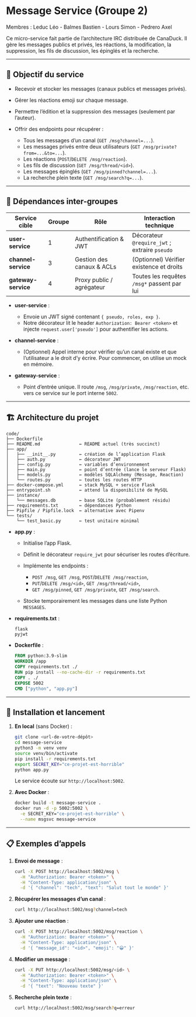 # Message Service (Groupe 2)

Membres : 
Leduc Léo - Balmes Bastien - Lours Simon - Pedrero Axel

Ce micro-service fait partie de l’architecture IRC distribuée de CanaDuck. Il gère
les messages publics et privés, les réactions, la modification, la suppression,
les fils de discussion, les épinglés et la recherche.

---

## 🎯 Objectif du service

* Recevoir et stocker les messages (canaux publics et messages privés).
* Gérer les réactions emoji sur chaque message.
* Permettre l’édition et la suppression des messages (seulement par l’auteur).
* Offrir des endpoints pour récupérer :

  * Tous les messages d’un canal (`GET /msg?channel=...`).
  * Les messages privés entre deux utilisateurs (`GET /msg/private?from=...&to=...`).
  * Les réactions (`POST`/`DELETE /msg/reaction`).
  * Les fils de discussion (`GET /msg/thread/<id>`).
  * Les messages épinglés (`GET /msg/pinned?channel=...`).
  * La recherche plein texte (`GET /msg/search?q=...`).

---

## 🔗 Dépendances inter-groupes

| Service cible       | Groupe | Rôle                      | Interaction technique                         |
| ------------------- | ------ | ------------------------- | --------------------------------------------- |
| **user-service**    | 1      | Authentification & JWT    | Décorateur `@require_jwt` ; extraire `pseudo` |
| **channel-service** | 3      | Gestion des canaux & ACLs | (Optionnel) Vérifier existence et droits      |
| **gateway-service** | 4      | Proxy public / agrégateur | Toutes les requêtes `/msg*` passent par lui   |

* **user-service** :

  * Envoie un JWT signé contenant `{ pseudo, roles, exp }`.
  * Notre décorateur lit le header `Authorization: Bearer <token>` et injecte
    `request.user['pseudo']` pour authentifier les actions.

* **channel-service** :

  * (Optionnel) Appel interne pour vérifier qu’un canal existe et que l’utilisateur
    a le droit d’y écrire. Pour commencer, on utilise un mock en mémoire.

* **gateway-service** :

  * Point d’entrée unique. Il route `/msg`, `/msg/private`, `/msg/reaction`,
    etc. vers ce service sur le port interne `5002`.

---

## 🏗️ Architecture du projet

```text
code/
├── Dockerfile
├── README.md               ← README actuel (très succinct)
├── app/
│   ├── __init__.py         ← création de l’application Flask
│   ├── auth.py             ← décorateur JWT
│   ├── config.py           ← variables d’environnement
│   ├── main.py             ← point d’entrée (lance le serveur Flask)
│   ├── models.py           ← modèles SQLAlchemy (Message, Reaction)
│   └── routes.py           ← toutes les routes HTTP
├── docker-compose.yml      ← stack MySQL + service Flask
├── entrypoint.sh           ← attend la disponibilité de MySQL
├── instance/
│   └── messages.db         ← base SQLite (probablement résidu)
├── requirements.txt        ← dépendances Python
├── Pipfile / Pipfile.lock  ← alternative avec Pipenv
└── tests/
    └── test_basic.py       ← test unitaire minimal
```

* **app.py** :

  * Initialise l’app Flask.
  * Définit le décorateur `require_jwt` pour sécuriser les routes d’écriture.
  * Implémente les endpoints :

    * `POST /msg`, `GET /msg`, `POST`/`DELETE /msg/reaction`,
    * `PUT`/`DELETE /msg/<id>`, `GET /msg/thread/<id>`,
    * `GET /msg/pinned`, `GET /msg/private`, `GET /msg/search`.
  * Stocke temporairement les messages dans une liste Python `MESSAGES`.

* **requirements.txt** :

  ```text
  flask
  pyjwt
  ```

* **Dockerfile** :

  ```dockerfile
  FROM python:3.9-slim
  WORKDIR /app
  COPY requirements.txt ./
  RUN pip install --no-cache-dir -r requirements.txt
  COPY . ./
  EXPOSE 5002
  CMD ["python", "app.py"]
  ```

---

## 🚀 Installation et lancement

1. **En local** (sans Docker) :

   ```bash
   git clone <url-de-votre-dépôt>
   cd message-service
   python3 -m venv venv
   source venv/bin/activate
   pip install -r requirements.txt
   export SECRET_KEY="ce-projet-est-horrible"
   python app.py
   ```

   Le service écoute sur `http://localhost:5002`.

2. **Avec Docker** :

   ```bash
   docker build -t message-service .
   docker run -d -p 5002:5002 \
     -e SECRET_KEY="ce-projet-est-horrible" \
     --name msgsvc message-service
   ```

---

## 📋 Exemples d’appels

1. **Envoi de message** :

   ```bash
   curl -X POST http://localhost:5002/msg \
     -H "Authorization: Bearer <token>" \
     -H "Content-Type: application/json" \
     -d '{ "channel": "tech", "text": "Salut tout le monde" }'
   ```

2. **Récupérer les messages d’un canal** :

   ```bash
   curl http://localhost:5002/msg?channel=tech
   ```

3. **Ajouter une réaction** :

   ```bash
   curl -X POST http://localhost:5002/msg/reaction \
     -H "Authorization: Bearer <token>" \
     -H "Content-Type: application/json" \
     -d '{ "message_id": "<id>", "emoji": "😀" }'
   ```

4. **Modifier un message** :

   ```bash
   curl -X PUT http://localhost:5002/msg/<id> \
     -H "Authorization: Bearer <token>" \
     -H "Content-Type: application/json" \
     -d '{ "text": "Nouveau texte" }'
   ```

5. **Recherche plein texte** :

   ```bash
   curl http://localhost:5002/msg/search?q=erreur
   ```
